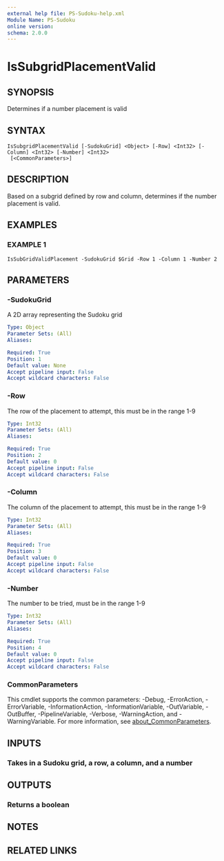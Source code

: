 ```yaml
---
external help file: PS-Sudoku-help.xml
Module Name: PS-Sudoku
online version:
schema: 2.0.0
---
```


# IsSubgridPlacementValid

## SYNOPSIS
Determines if a number placement is valid

## SYNTAX

```
IsSubgridPlacementValid [-SudokuGrid] <Object> [-Row] <Int32> [-Column] <Int32> [-Number] <Int32>
 [<CommonParameters>]
```

## DESCRIPTION
Based on a subgrid defined by row and column, determines if the number placement is valid.

## EXAMPLES

### EXAMPLE 1
```
IsSubGridValidPlacement -SudokuGrid $Grid -Row 1 -Column 1 -Number 2
```

## PARAMETERS

### -SudokuGrid
A 2D array representing the Sudoku grid

```yaml
Type: Object
Parameter Sets: (All)
Aliases:

Required: True
Position: 1
Default value: None
Accept pipeline input: False
Accept wildcard characters: False
```

### -Row
The row of the placement to attempt, this must be in the range 1-9

```yaml
Type: Int32
Parameter Sets: (All)
Aliases:

Required: True
Position: 2
Default value: 0
Accept pipeline input: False
Accept wildcard characters: False
```

### -Column
The column of the placement to attempt, this must be in the range 1-9

```yaml
Type: Int32
Parameter Sets: (All)
Aliases:

Required: True
Position: 3
Default value: 0
Accept pipeline input: False
Accept wildcard characters: False
```

### -Number
The number to be tried, must be in the range 1-9

```yaml
Type: Int32
Parameter Sets: (All)
Aliases:

Required: True
Position: 4
Default value: 0
Accept pipeline input: False
Accept wildcard characters: False
```

### CommonParameters
This cmdlet supports the common parameters: -Debug, -ErrorAction, -ErrorVariable, -InformationAction, -InformationVariable, -OutVariable, -OutBuffer, -PipelineVariable, -Verbose, -WarningAction, and -WarningVariable. For more information, see [about_CommonParameters](http://go.microsoft.com/fwlink/?LinkID=113216).

## INPUTS

### Takes in a Sudoku grid, a row, a column, and a number
## OUTPUTS

### Returns a boolean
## NOTES

## RELATED LINKS
